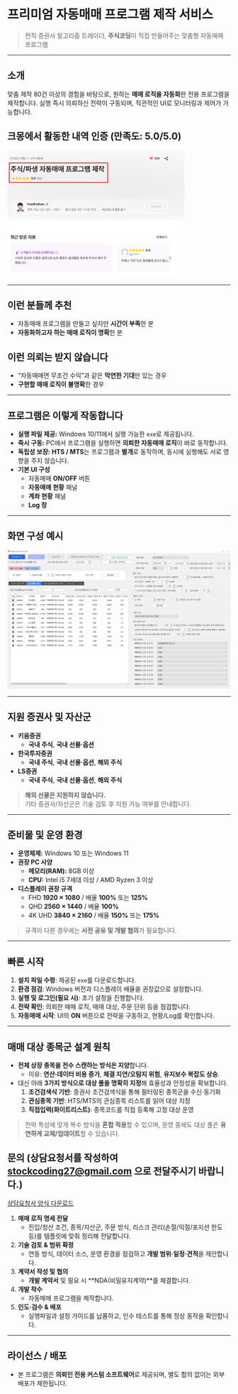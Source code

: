 # 프리미엄 자동매매 프로그램 제작 서비스

> 전직 증권사 알고리즘 트레이더, **주식코딩**이 직접 만들어주는 맞춤형 자동매매 프로그램

---

## 소개

맞춤 제작 80건 이상의 경험을 바탕으로, 원하는 **매매 로직을 자동화**한 전용 프로그램을 제작합니다. 실행 즉시 의뢰하신 전략이 구동되며, 직관적인 UI로 모니터링과 제어가 가능합니다.

## 크몽에서 활동한 내역 인증 (만족도: 5.0/5.0)
<img src="./크몽%20인증.png" alt="크몽인증" width="400">

---

## 이런 분들께 추천

- 자동매매 프로그램을 만들고 싶지만 **시간이 부족**한 분  
- **자동화하고자 하는 매매 로직이 명확**한 분

## 이런 의뢰는 받지 않습니다

- “자동매매면 무조건 수익”과 같은 **막연한 기대**만 있는 경우  
- **구현할 매매 로직이 불명확**한 경우

---

## 프로그램은 이렇게 작동합니다

- **실행 파일 제공:** Windows 10/11에서 실행 가능한 `exe`로 제공됩니다.  
- **즉시 구동:** PC에서 프로그램을 실행하면 **의뢰한 자동매매 로직**이 바로 동작합니다.  
- **독립성 보장:** **HTS / MTS**는 프로그램과 **별개**로 동작하며, 동시에 실행해도 서로 영향을 주지 않습니다.  
- **기본 UI 구성**
  - 자동매매 **ON/OFF** 버튼
  - **자동매매 현황** 패널
  - **계좌 현황** 패널
  - **Log 창**

---

## 화면 구성 예시    
<img src="./샘플 화면.PNG" alt="샘플 화면" width="600">

---

## 지원 증권사 및 자산군

- **키움증권**
  - **국내 주식**, **국내 선물·옵션**
- **한국투자증권**
  - **국내 주식**, **국내 선물·옵션**, **해외 주식**
- **LS증권**
  - **국내 주식**, **국내 선물·옵션**, **해외 주식**

> **해외 선물은 지원하지 않습니다.**  
> 기타 증권사/자산군은 기술 검토 후 지원 가능 여부를 안내합니다.

---

## 준비물 및 운영 환경

- **운영체제:** Windows 10 또는 Windows 11  
- **권장 PC 사양**
  - **메모리(RAM):** 8GB 이상  
  - **CPU:** Intel i5 7세대 이상 / AMD Ryzen 3 이상  
- **디스플레이 권장 규격**
  - FHD **1920 × 1080** / 배율 **100%** 또는 **125%**  
  - QHD **2560 × 1440** / 배율 **100%**  
  - 4K UHD **3840 × 2160** / 배율 **150%** 또는 **175%**

> 규격이 다른 경우에는 **사전 공유 및 개발 협의**가 필요합니다.

---

## 빠른 시작

1. **설치 파일 수령**: 제공된 `exe`를 다운로드합니다.  
2. **환경 점검**: Windows 버전과 디스플레이 배율을 권장값으로 설정합니다.  
3. **실행 및 로그인(필요 시)**: 초기 설정을 진행합니다.  
4. **전략 확인**: 의뢰한 매매 로직, 매매 대상, 주문 단위 등을 점검합니다.  
5. **자동매매 시작**: UI의 **ON** 버튼으로 전략을 구동하고, 현황/Log를 확인합니다.

---

## 매매 대상 종목군 설계 원칙

- **전체 상장 종목을 전수 스캔하는 방식은 지양**합니다.  
  - 이유: **연산·데이터 비용 증가**, **체결 지연/오탐지 위험**, **유지보수 복잡도 상승**.
- 대신 아래 **3가지 방식으로 대상 풀을 명확히 지정**해 효율성과 안정성을 확보합니다.
  1. **조건검색식 기반**: 증권사 조건검색식을 통해 필터링된 종목군을 수신·동기화
  2. **관심종목 기반**: HTS/MTS의 관심종목 리스트를 읽어 대상 지정
  3. **직접입력(화이트리스트)**: 종목코드를 직접 등록해 고정 대상 운영

> 전략 특성에 맞게 복수 방식을 **혼합 적용**할 수 있으며, 운영 중에도 대상 풀은 **유연하게 교체/업데이트**할 수 있습니다.

## 문의 (상담요청서를 작성하여 stockcoding27@gmail.com 으로 전달주시기 바랍니다.)

[상담요청서 양식 다운로드](./상담_요청서_양식.docx)

1. **매매 로직 명세 전달**  
   - 진입/청산 조건, 종목/자산군, 주문 방식, 리스크 관리(손절/익절/포지션 한도 등)를 템플릿에 맞춰 정리해 전달합니다.
2. **기술 검토 & 범위 확정**  
   - 연동 방식, 데이터 소스, 운영 환경을 점검하고 **개발 범위·일정·견적**을 제안합니다.
3. **계약서 작성 및 협의**  
   - **개발 계약서** 및 필요 시 **NDA(비밀유지계약)**를 체결합니다.  
4. **개발 착수**  
   - 자동매매 프로그램을 제작합니다.
5. **인도·검수 & 배포**  
   - 실행파일과 설정 가이드를 납품하고, 인수 테스트를 통해 정상 동작을 확인합니다.

---

## 라이선스 / 배포

- 본 프로그램은 **의뢰인 전용 커스텀 소프트웨어**로 제공되며, 별도 합의 없이는 외부 배포가 제한됩니다.
